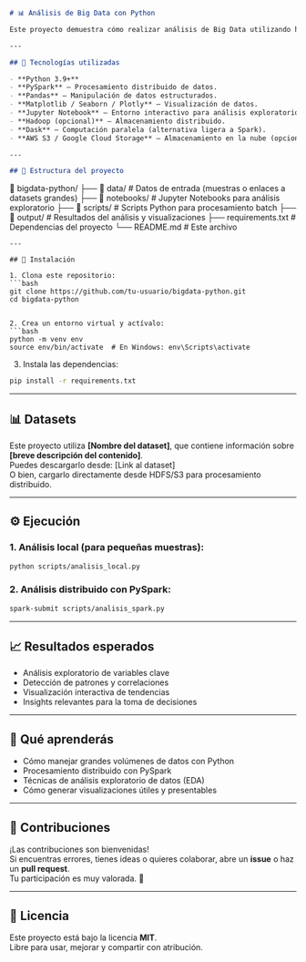 ```markdown
# 📊 Análisis de Big Data con Python

Este proyecto demuestra cómo realizar análisis de Big Data utilizando herramientas del ecosistema Python. Incluye exploración de datos, procesamiento distribuido, visualización y generación de insights a partir de grandes volúmenes de datos.

---

## 🚀 Tecnologías utilizadas

- **Python 3.9+**
- **PySpark** – Procesamiento distribuido de datos.
- **Pandas** – Manipulación de datos estructurados.
- **Matplotlib / Seaborn / Plotly** – Visualización de datos.
- **Jupyter Notebook** – Entorno interactivo para análisis exploratorio.
- **Hadoop (opcional)** – Almacenamiento distribuido.
- **Dask** – Computación paralela (alternativa ligera a Spark).
- **AWS S3 / Google Cloud Storage** – Almacenamiento en la nube (opcional).

---

## 📁 Estructura del proyecto

```
📂 bigdata-python/
├── 📁 data/              # Datos de entrada (muestras o enlaces a datasets grandes)
├── 📁 notebooks/         # Jupyter Notebooks para análisis exploratorio
├── 📁 scripts/           # Scripts Python para procesamiento batch
├── 📁 output/            # Resultados del análisis y visualizaciones
├── requirements.txt      # Dependencias del proyecto
└── README.md             # Este archivo


```
---

## 🔧 Instalación

1. Clona este repositorio:
```bash
git clone https://github.com/tu-usuario/bigdata-python.git
cd bigdata-python


2. Crea un entorno virtual y actívalo:
```bash
python -m venv env
source env/bin/activate  # En Windows: env\Scripts\activate
```

3. Instala las dependencias:
```bash
pip install -r requirements.txt
```

---

## 📊 Datasets

Este proyecto utiliza **[Nombre del dataset]**, que contiene información sobre **[breve descripción del contenido]**.  
Puedes descargarlo desde: [Link al dataset]  
O bien, cargarlo directamente desde HDFS/S3 para procesamiento distribuido.

---

## ⚙️ Ejecución

### 1. Análisis local (para pequeñas muestras):
```bash
python scripts/analisis_local.py
```

### 2. Análisis distribuido con PySpark:
```bash
spark-submit scripts/analisis_spark.py
```

---

## 📈 Resultados esperados

- Análisis exploratorio de variables clave
- Detección de patrones y correlaciones
- Visualización interactiva de tendencias
- Insights relevantes para la toma de decisiones

---

## 🧠 Qué aprenderás

- Cómo manejar grandes volúmenes de datos con Python
- Procesamiento distribuido con PySpark
- Técnicas de análisis exploratorio de datos (EDA)
- Cómo generar visualizaciones útiles y presentables

---

## 🤝 Contribuciones

¡Las contribuciones son bienvenidas!  
Si encuentras errores, tienes ideas o quieres colaborar, abre un **issue** o haz un **pull request**.  
Tu participación es muy valorada. 🙌

---

## 🪪 Licencia

Este proyecto está bajo la licencia **MIT**.  
Libre para usar, mejorar y compartir con atribución.
```
